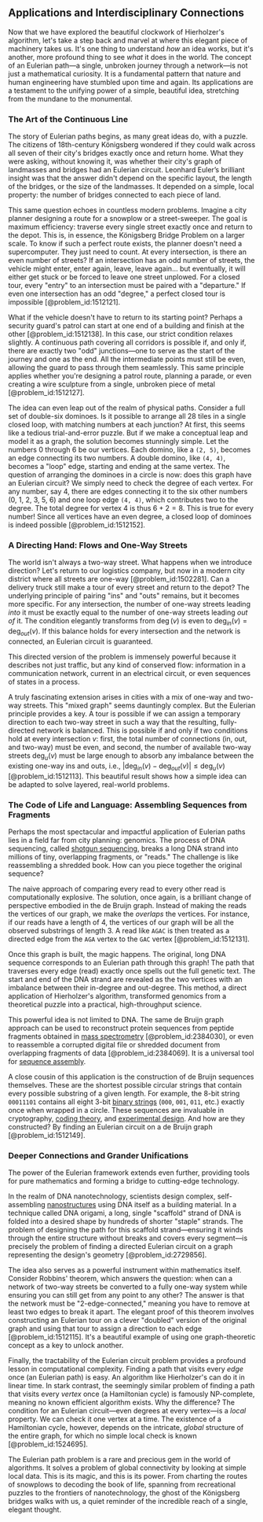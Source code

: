 ## Applications and Interdisciplinary Connections

Now that we have explored the beautiful clockwork of Hierholzer's algorithm, let's take a step back and marvel at where this elegant piece of machinery takes us. It's one thing to understand *how* an idea works, but it's another, more profound thing to see *what* it does in the world. The concept of an Eulerian path—a single, unbroken journey through a network—is not just a mathematical curiosity. It is a fundamental pattern that nature and human engineering have stumbled upon time and again. Its applications are a testament to the unifying power of a simple, beautiful idea, stretching from the mundane to the monumental.

### The Art of the Continuous Line

The story of Eulerian paths begins, as many great ideas do, with a puzzle. The citizens of 18th-century Königsberg wondered if they could walk across all seven of their city's bridges exactly once and return home. What they were asking, without knowing it, was whether their city's graph of landmasses and bridges had an Eulerian circuit. Leonhard Euler’s brilliant insight was that the answer didn't depend on the specific layout, the length of the bridges, or the size of the landmasses. It depended on a simple, local property: the number of bridges connected to each piece of land.

This same question echoes in countless modern problems. Imagine a city planner designing a route for a snowplow or a street-sweeper. The goal is maximum efficiency: traverse every single street exactly once and return to the depot. This is, in essence, the Königsberg Bridge Problem on a larger scale. To know if such a perfect route exists, the planner doesn't need a supercomputer. They just need to count. At every intersection, is there an even number of streets? If an intersection has an odd number of streets, the vehicle might enter, enter again, leave, leave again... but eventually, it will either get stuck or be forced to leave one street unplowed. For a closed tour, every "entry" to an intersection must be paired with a "departure." If even one intersection has an odd "degree," a perfect closed tour is impossible [@problem_id:1512121].

What if the vehicle doesn't have to return to its starting point? Perhaps a security guard's patrol can start at one end of a building and finish at the other [@problem_id:1512138]. In this case, our strict condition relaxes slightly. A continuous path covering all corridors is possible if, and only if, there are exactly two "odd" junctions—one to serve as the start of the journey and one as the end. All the intermediate points must still be even, allowing the guard to pass through them seamlessly. This same principle applies whether you're designing a patrol route, planning a parade, or even creating a wire sculpture from a single, unbroken piece of metal [@problem_id:1512127].

The idea can even leap out of the realm of physical paths. Consider a full set of double-six dominoes. Is it possible to arrange all 28 tiles in a single closed loop, with matching numbers at each junction? At first, this seems like a tedious trial-and-error puzzle. But if we make a conceptual leap and model it as a graph, the solution becomes stunningly simple. Let the numbers 0 through 6 be our vertices. Each domino, like a `(2, 5)`, becomes an edge connecting its two numbers. A double domino, like `(4, 4)`, becomes a "loop" edge, starting and ending at the same vertex. The question of arranging the dominoes in a circle is now: does this graph have an Eulerian circuit? We simply need to check the degree of each vertex. For any number, say 4, there are edges connecting it to the six other numbers (0, 1, 2, 3, 5, 6) and one loop edge `(4, 4)`, which contributes two to the degree. The total degree for vertex 4 is thus $6+2=8$. This is true for every number! Since all vertices have an even degree, a closed loop of dominoes is indeed possible [@problem_id:1512152].

### A Directing Hand: Flows and One-Way Streets

The world isn't always a two-way street. What happens when we introduce direction? Let's return to our logistics company, but now in a modern city district where all streets are one-way [@problem_id:1502281]. Can a delivery truck still make a tour of every street and return to the depot? The underlying principle of pairing "ins" and "outs" remains, but it becomes more specific. For any intersection, the number of one-way streets leading *into* it must be exactly equal to the number of one-way streets leading *out of* it. The condition elegantly transforms from $\deg(v)$ is even to $\deg_{in}(v) = \deg_{out}(v)$. If this balance holds for every intersection and the network is connected, an Eulerian circuit is guaranteed.

This directed version of the problem is immensely powerful because it describes not just traffic, but any kind of conserved flow: information in a communication network, current in an electrical circuit, or even sequences of states in a process.

A truly fascinating extension arises in cities with a mix of one-way and two-way streets. This "mixed graph" seems dauntingly complex. But the Eulerian principle provides a key. A tour is possible if we can assign a temporary direction to each two-way street in such a way that the resulting, fully-directed network is balanced. This is possible if and only if two conditions hold at every intersection $v$: first, the total number of connections (in, out, and two-way) must be even, and second, the number of available two-way streets $\deg_u(v)$ must be large enough to absorb any imbalance between the existing one-way ins and outs, i.e., $|\deg_{in}(v) - \deg_{out}(v)| \le \deg_u(v)$ [@problem_id:1512113]. This beautiful result shows how a simple idea can be adapted to solve layered, real-world problems.

### The Code of Life and Language: Assembling Sequences from Fragments

Perhaps the most spectacular and impactful application of Eulerian paths lies in a field far from city planning: genomics. The process of DNA sequencing, called [shotgun sequencing](@article_id:138037), breaks a long DNA strand into millions of tiny, overlapping fragments, or "reads." The challenge is like reassembling a shredded book. How can you piece together the original sequence?

The naive approach of comparing every read to every other read is computationally explosive. The solution, once again, is a brilliant change of perspective embodied in the de Bruijn graph. Instead of making the reads the vertices of our graph, we make the *overlaps* the vertices. For instance, if our reads have a length of 4, the vertices of our graph will be all the observed substrings of length 3. A read like `AGAC` is then treated as a directed edge from the `AGA` vertex to the `GAC` vertex [@problem_id:1512131].

Once this graph is built, the magic happens. The original, long DNA sequence corresponds to an Eulerian path through this graph! The path that traverses every edge (read) exactly once spells out the full genetic text. The start and end of the DNA strand are revealed as the two vertices with an imbalance between their in-degree and out-degree. This method, a direct application of Hierholzer's algorithm, transformed genomics from a theoretical puzzle into a practical, high-throughput science.

This powerful idea is not limited to DNA. The same de Bruijn graph approach can be used to reconstruct protein sequences from peptide fragments obtained in [mass spectrometry](@article_id:146722) [@problem_id:2384030], or even to reassemble a corrupted digital file or shredded document from overlapping fragments of data [@problem_id:2384069]. It is a universal tool for [sequence assembly](@article_id:176364).

A close cousin of this application is the construction of de Bruijn sequences themselves. These are the shortest possible circular strings that contain every possible substring of a given length. For example, the 8-bit string `00011101` contains all eight 3-bit [binary strings](@article_id:261619) (`000`, `001`, `011`, etc.) exactly once when wrapped in a circle. These sequences are invaluable in cryptography, [coding theory](@article_id:141432), and [experimental design](@article_id:141953). And how are they constructed? By finding an Eulerian circuit on a de Bruijn graph [@problem_id:1512149].

### Deeper Connections and Grander Unifications

The power of the Eulerian framework extends even further, providing tools for pure mathematics and forming a bridge to cutting-edge technology.

In the realm of DNA nanotechnology, scientists design complex, self-assembling [nanostructures](@article_id:147663) using DNA itself as a building material. In a technique called DNA origami, a long, single "scaffold" strand of DNA is folded into a desired shape by hundreds of shorter "staple" strands. The problem of designing the path for this scaffold strand—ensuring it winds through the entire structure without breaks and covers every segment—is precisely the problem of finding a directed Eulerian circuit on a graph representing the design's geometry [@problem_id:2729856].

The idea also serves as a powerful instrument within mathematics itself. Consider Robbins' theorem, which answers the question: when can a network of two-way streets be converted to a fully one-way system while ensuring you can still get from any point to any other? The answer is that the network must be "2-edge-connected," meaning you have to remove at least two edges to break it apart. The elegant proof of this theorem involves constructing an Eulerian tour on a clever "doubled" version of the original graph and using that tour to assign a direction to each edge [@problem_id:1512115]. It's a beautiful example of using one graph-theoretic concept as a key to unlock another.

Finally, the tractability of the Eulerian circuit problem provides a profound lesson in computational complexity. Finding a path that visits every *edge* once (an Eulerian path) is easy. An algorithm like Hierholzer's can do it in linear time. In stark contrast, the seemingly similar problem of finding a path that visits every *vertex* once (a Hamiltonian cycle) is famously NP-complete, meaning no known efficient algorithm exists. Why the difference? The condition for an Eulerian circuit—even degrees at every vertex—is a *local* property. We can check it one vertex at a time. The existence of a Hamiltonian cycle, however, depends on the intricate, *global* structure of the entire graph, for which no simple local check is known [@problem_id:1524695].

The Eulerian path problem is a rare and precious gem in the world of algorithms. It solves a problem of global connectivity by looking at simple local data. This is its magic, and this is its power. From charting the routes of snowplows to decoding the book of life, spanning from recreational puzzles to the frontiers of nanotechnology, the ghost of the Königsberg bridges walks with us, a quiet reminder of the incredible reach of a single, elegant thought.